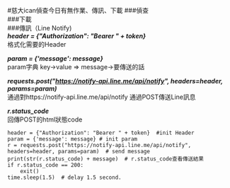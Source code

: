 #慈大ican偵查今日有無作業、傳訊、下載
###偵查  
###下載  
###傳訊（Line Notify)  
***header = {"Authorization": "Bearer " + token}***  
格式化需要的Header  
  
***param = {'message': message}***  
param字典 key->value => message->要傳送的話  

***requests.post("https://notify-api.line.me/api/notify", headers=header, params=param)***  
通過對https://notify-api.line.me/api/notify 通過POST傳送Line訊息

***r.status_code***  
回傳POST的html狀態code

    header = {"Authorization": "Bearer " + token}  #init Header 
    param = {'message': message} # init param
    r = requests.post("https://notify-api.line.me/api/notify", headers=header, params=param)  # send message
    print(str(r.status_code) + message)  # r.status_code查看傳送結果
    if r.status_code == 200:
        exit()
    time.sleep(1.5)  # delay 1.5 second.